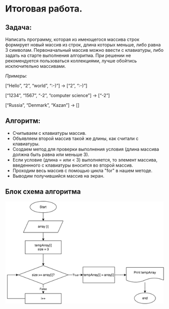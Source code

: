 # Итоговая работа.
## Задача: 
Написать программу, которая из имеющегося массива строк формирует новый массив из строк, длина которых меньше, либо равна 3 символам. Первоначальный массив можно ввести с клавиатуры, либо задать на старте выполнения алгоритма. При решении не рекомендуется пользоваться коллекциями, лучше обойтись исключительно массивами.

*Примеры:*

[“Hello”, “2”, “world”, “:-)”] → [“2”, “:-)”]

[“1234”, “1567”, “-2”, “computer science”] → [“-2”]

[“Russia”, “Denmark”, “Kazan”] → []

## Алгоритм:
* Считываем с клавиатуры массив.
* Объявляем второй массив такой же длины, как считали с клавиатуры.
* Создаем метод для проверки выполнения условия (длина массива должна быть равна или меньше 3).
* Если условие (длина = или < 3) выполняется, то элемент массива, введеннного с клавиатуры вносится во второй массив.
* Проходим весь массив с помощью цикла "for" в нашем методе.
* Выводим получившийся массив на экран.

## Блок схема алгоритма

![блок схема](Image.jpg)